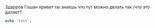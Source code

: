 Здарров Гошан
привет
ты знаешь что тут можно делать так
/что это далает?
```php 
echo 'test'; 
```

